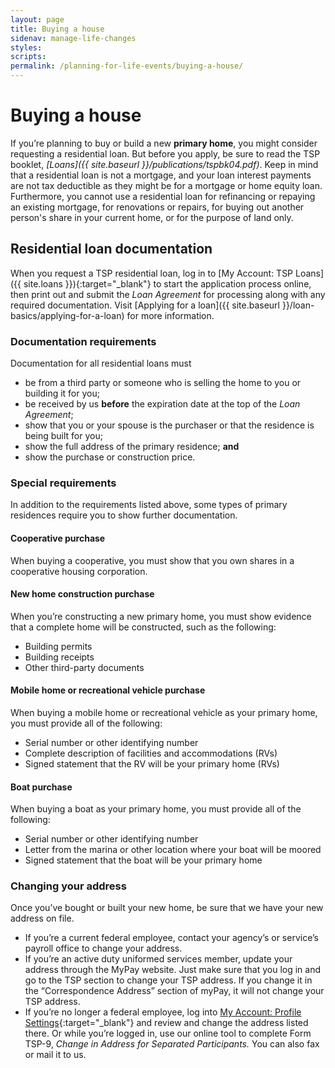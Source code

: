 ```yaml
---
layout: page
title: Buying a house
sidenav: manage-life-changes
styles:
scripts:
permalink: /planning-for-life-events/buying-a-house/
---
```


# Buying a house

If you’re planning to buy or build a new **primary home**, you might consider requesting a residential loan. But before you apply, be sure to read the TSP booklet, _[Loans]({{ site.baseurl }}/publications/tspbk04.pdf)_. Keep in mind that a residential loan is not a mortgage, and your loan interest payments are not tax deductible as they might be for a mortgage or home equity loan. Furthermore, you cannot use a residential loan for refinancing or repaying an existing mortgage, for renovations or repairs, for buying out another person's share in your current home, or for the purpose of land only.

## Residential loan documentation

When you request a TSP residential loan, log in to [My Account: TSP Loans]({{ site.loans }}){:target="\_blank"} to start the application process online, then print out and submit the *Loan Agreement* for processing along with any required documentation. Visit [Applying for a loan]({{ site.baseurl }}/loan-basics/applying-for-a-loan) for more information.

### Documentation requirements
Documentation for all residential loans must
+ be from a third party or someone who is selling the home to you or building it for you;
+ be received by us **before** the expiration date at the top of the *Loan Agreement*;
+ show that you or your spouse is the purchaser or that the residence is being built for you;
+ show the full address of the primary residence; **and**
+ show the purchase or construction price.

### Special requirements
In addition to the requirements listed above, some types of primary residences require you to show further documentation.

#### Cooperative purchase
When buying a cooperative, you must show that you own shares in a cooperative housing corporation.

#### New home construction purchase
When you’re constructing a new primary home, you must show evidence that a complete home will be constructed, such as the following:
+ Building permits
+ Building receipts
+ Other third-party documents

#### Mobile home or recreational vehicle purchase
When buying a mobile home or recreational vehicle as your primary home, you must provide all of the following:
+ Serial number or other identifying number
+ Complete description of facilities and accommodations (RVs)
+ Signed statement that the RV will be your primary home (RVs)

#### Boat purchase
When buying a boat as your primary home, you must provide all of the following:
+ Serial number or other identifying number
+ Letter from the marina or other location where your boat will be moored
+ Signed statement that the boat will be your primary home

### Changing your address
Once you’ve bought or built your new home, be sure that we have your new address on file.
+ If you’re a current federal employee, contact your agency’s or service’s payroll office to change your address.
+ If you’re an active duty uniformed services member, update your address through the MyPay website. Just make sure that you log in and go to the TSP section to change your TSP address. If you change it in the “Correspondence Address” section of myPay, it will not change your TSP address.
+ If you’re no longer a federal employee, log into [My Account: Profile Settings](https://www.tsp.gov/tsp/profileSettings.do?subaction=view&amp;_name=profile){:target="\_blank"} and review and change the address listed there. Or while you’re logged in, use our online tool to complete Form TSP-9, *Change in Address for Separated Participants.* You can also fax or mail it to us.




<!-- CONTENT END -->
